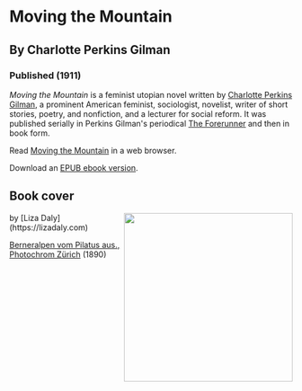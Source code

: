 # Moving the Mountain
## By Charlotte Perkins Gilman
### Published (1911)

  *Moving the Mountain* is a feminist utopian novel written by [Charlotte
  Perkins Gilman](https://en.wikipedia.org/wiki/Charlotte_Perkins_Gilman),
  a prominent American feminist, sociologist, novelist, writer of short
  stories, poetry, and nonfiction, and a lecturer for social reform. It
  was published serially in Perkins Gilman's periodical [The
  Forerunner](http://www.charlotteperkinsgilman.com/2008/05/forerunner-11-forerunner-advertisement.html)
  and then in book form.

Read [Moving the Mountain](https://lizadaly.github.io/utopia-novels/books/moving-the-mountain/moving-the-mountain.html) in a web browser.

Download an [EPUB ebook version](https://lizadaly.github.io/utopia-novels/books/moving-the-mountain/moving-the-mountain.epub).

## Book cover
<img src="https://lizadaly.github.io/utopia-novels/books/moving-the-mountain/cover.png" height="300" align="right">
by 
[Liza Daly](https://lizadaly.com)

[Berneralpen vom Pilatus aus., Photochrom
Zürich](https://www.rijksmuseum.nl/en/my/collections/141--mattie-boom/colormania/objecten#/RP-F-F01156-DJ,13)
(1890)

